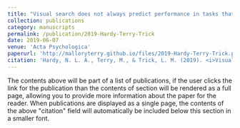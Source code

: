 ```yaml
---
title: "Visual search does not always predict performance in tasks that require finding targets among distractors: The case of line-ending illusory contours"
collection: publications
category: manuscripts
permalink: /publication/2019-Hardy-Terry-Trick
date: 2019-06-07
venue: 'Acta Psychologica'
paperurl: 'http://malloryterry.github.io/files/2019-Hardy-Terry-Trick.pdf'
citation: 'Hardy, N. L. A., Terry, M., & Trick, L. M. (2019). <i>Visual search does not always predict performance in tasks that require finding targets among distractors: The case of line-ending illusory contours.</i> Acta Psychologica, <i>198</i>, 102870. https://doi.org/10.1016/j.actpsy.2019.102870'
---
```


The contents above will be part of a list of publications, if the user clicks the link for the publication than the contents of section will be rendered as a full page, allowing you to provide more information about the paper for the reader. When publications are displayed as a single page, the contents of the above "citation" field will automatically be included below this section in a smaller font.
